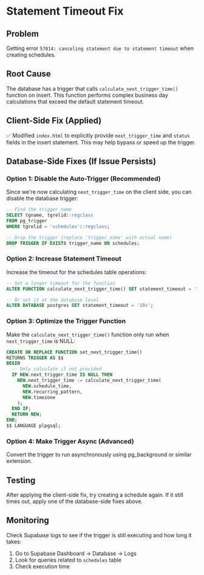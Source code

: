 # Statement Timeout Fix

## Problem
Getting error `57014: canceling statement due to statement timeout` when creating schedules.

## Root Cause
The database has a trigger that calls `calculate_next_trigger_time()` function on insert. This function performs complex business day calculations that exceed the default statement timeout.

## Client-Side Fix (Applied)
✅ Modified `index.html` to explicitly provide `next_trigger_time` and `status` fields in the insert statement. This may help bypass or speed up the trigger.

## Database-Side Fixes (If Issue Persists)

### Option 1: Disable the Auto-Trigger (Recommended)
Since we're now calculating `next_trigger_time` on the client side, you can disable the database trigger:

```sql
-- Find the trigger name
SELECT tgname, tgrelid::regclass 
FROM pg_trigger 
WHERE tgrelid = 'schedules'::regclass;

-- Drop the trigger (replace 'trigger_name' with actual name)
DROP TRIGGER IF EXISTS trigger_name ON schedules;
```

### Option 2: Increase Statement Timeout
Increase the timeout for the schedules table operations:

```sql
-- Set a longer timeout for the function
ALTER FUNCTION calculate_next_trigger_time() SET statement_timeout = '10s';

-- Or set it at the database level
ALTER DATABASE postgres SET statement_timeout = '10s';
```

### Option 3: Optimize the Trigger Function
Make the `calculate_next_trigger_time()` function only run when `next_trigger_time` is NULL:

```sql
CREATE OR REPLACE FUNCTION set_next_trigger_time()
RETURNS TRIGGER AS $$
BEGIN
  -- Only calculate if not provided
  IF NEW.next_trigger_time IS NULL THEN
    NEW.next_trigger_time := calculate_next_trigger_time(
      NEW.schedule_time,
      NEW.recurring_pattern,
      NEW.timezone
    );
  END IF;
  RETURN NEW;
END;
$$ LANGUAGE plpgsql;
```

### Option 4: Make Trigger Async (Advanced)
Convert the trigger to run asynchronously using pg_background or similar extension.

## Testing
After applying the client-side fix, try creating a schedule again. If it still times out, apply one of the database-side fixes above.

## Monitoring
Check Supabase logs to see if the trigger is still executing and how long it takes:
1. Go to Supabase Dashboard → Database → Logs
2. Look for queries related to `schedules` table
3. Check execution time
